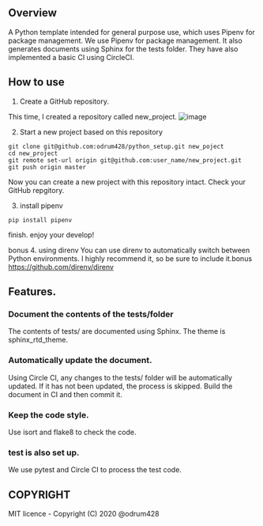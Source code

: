 ## Overview

A Python template intended for general purpose use, which uses Pipenv for package management.
We use Pipenv for package management.
It also generates documents using Sphinx for the tests folder.
They have also implemented a basic CI using CircleCI.

## How to use

1. Create a GitHub repository.

This time, I created a repository called new_project.
![image](https://user-images.githubusercontent.com/33741792/79072902-785be280-7d1e-11ea-9758-a5aa6ebbbdc9.png)

2. Start a new project based on this repository
```
git clone git@github.com:odrum428/python_setup.git new_poject
cd new_project
git remote set-url origin git@github.com:user_name/new_project.git
git push origin master
```

Now you can create a new project with this repository intact.
Check your GitHub repgitory.

3. install pipenv
```
pip install pipenv
```

finish. enjoy your develop!

bonus
4. using direnv
You can use direnv to automatically switch between Python environments. I highly recommend it, so be sure to include it.bonus
https://github.com/direnv/direnv

## Features.

### Document the contents of the tests/folder
The contents of tests/ are documented using Sphinx. The theme is sphinx_rtd_theme.

### Automatically update the document.
Using Circle CI, any changes to the tests/ folder will be automatically updated. If it has not been updated, the process is skipped.
Build the document in CI and then commit it.

### Keep the code style.
Use isort and flake8 to check the code.

### test is also set up.
We use pytest and Circle CI to process the test code.

## **COPYRIGHT**
MIT licence - Copyright (C) 2020 @odrum428
